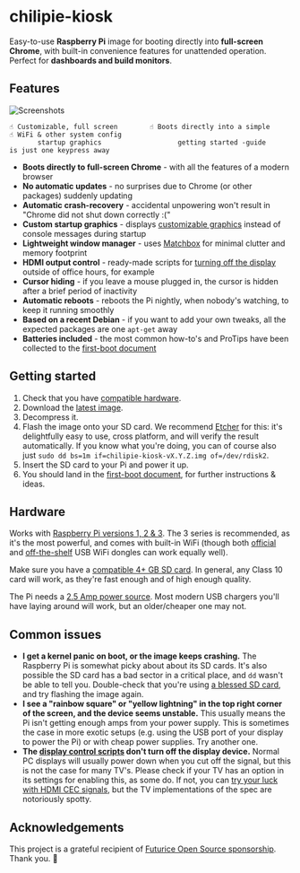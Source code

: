 # chilipie-kiosk

Easy-to-use **Raspberry Pi** image for booting directly into **full-screen Chrome**, with built-in convenience features for unattended operation. Perfect for **dashboards and build monitors**.

## Features

![Screenshots](https://github.com/futurice/chilipie-kiosk/blob/master/screenshot.png)

```
☝️ Customizable, full screen        ☝️ Boots directly into a simple       ☝️ WiFi & other system config
       startup graphics                   getting started -guide              is just one keypress away
```

* **Boots directly to full-screen Chrome** - with all the features of a modern browser
* **No automatic updates** - no surprises due to Chrome (or other packages) suddenly updating
* **Automatic crash-recovery** - accidental unpowering won't result in "Chrome did not shut down correctly :("
* **Custom startup graphics** - displays [customizable graphics](home/background.png) instead of console messages during startup
* **Lightweight window manager** - uses [Matchbox](https://www.yoctoproject.org/tools-resources/projects/matchbox) for minimal clutter and memory footprint
* **HDMI output control** - ready-made scripts for [turning off the display](home/crontab.example) outside of office hours, for example
* **Cursor hiding** - if you leave a mouse plugged in, the cursor is hidden after a brief period of inactivity
* **Automatic reboots** - reboots the Pi nightly, when nobody's watching, to keep it running smoothly
* **Based on a recent Debian** - if you want to add your own tweaks, all the expected packages are one `apt-get` away
* **Batteries included** - the most common how-to's and ProTips have been collected to the [first-boot document](first-boot.md)

## Getting started

1. Check that you have [compatible hardware](#hardware).
1. Download the [latest image](https://github.com/futurice/chilipie-kiosk/releases).
1. Decompress it.
1. Flash the image onto your SD card. We recommend [Etcher](https://etcher.io/) for this: it's delightfully easy to use, cross platform, and will verify the result automatically. If you know what you're doing, you can of course also just `sudo dd bs=1m if=chilipie-kiosk-vX.Y.Z.img of=/dev/rdisk2`.
1. Insert the SD card to your Pi and power it up.
1. You should land in the [first-boot document](first-boot.md), for further instructions & ideas.

## Hardware

Works with [Raspberry Pi versions 1, 2 & 3](https://www.raspberrypi.org/products/). The 3 series is recommended, as it's the most powerful, and comes with built-in WiFi (though both [official](https://www.raspberrypi.org/products/raspberry-pi-usb-wifi-dongle/) and [off-the-shelf](https://elinux.org/RPi_USB_Wi-Fi_Adapters) USB WiFi dongles can work equally well).

Make sure you have a [compatible 4+ GB SD card](http://elinux.org/RPi_SD_cards). In general, any Class 10 card will work, as they're fast enough and of high enough quality.

The Pi needs a [2.5 Amp power source](https://www.raspberrypi.org/documentation/hardware/raspberrypi/power/README.md). Most modern USB chargers you'll have laying around will work, but an older/cheaper one may not.

## Common issues

* **I get a kernel panic on boot, or the image keeps crashing.** The Raspberry Pi is somewhat picky about about its SD cards. It's also possible the SD card has a bad sector in a critical place, and `dd` wasn't be able to tell you. Double-check that you're using [a blessed SD card](http://elinux.org/RPi_SD_cards), and try flashing the image again.
* **I see a "rainbow square" or "yellow lightning" in the top right corner of the screen, and the device seems unstable.** This usually means the Pi isn't getting enough amps from your power supply. This is sometimes the case in more exotic setups (e.g. using the USB port of your display to power the Pi) or with cheap power supplies. Try another one.
* **The [display control scripts](home/display-on.sh) don't turn off the display device.** Normal PC displays will usually power down when you cut off the signal, but this is not the case for many TV's. Please check if your TV has an option in its settings for enabling this, as some do. If not, you can [try your luck with HDMI CEC signals](http://raspberrypi.stackexchange.com/questions/9142/commands-for-using-cec-client), but the TV implementations of the spec are notoriously spotty.

## Acknowledgements

This project is a grateful recipient of [Futurice Open Source sponsorship](http://futurice.com/blog/sponsoring-free-time-open-source-activities). Thank you. 🙇
